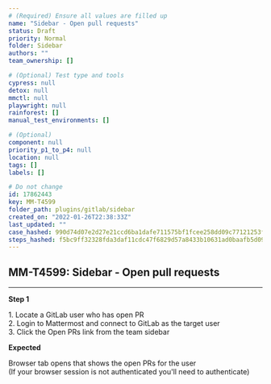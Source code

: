 ```yaml
---
# (Required) Ensure all values are filled up
name: "Sidebar - Open pull requests"
status: Draft
priority: Normal
folder: Sidebar
authors: ""
team_ownership: []

# (Optional) Test type and tools
cypress: null
detox: null
mmctl: null
playwright: null
rainforest: []
manual_test_environments: []

# (Optional)
component: null
priority_p1_to_p4: null
location: null
tags: []
labels: []

# Do not change
id: 17862443
key: MM-T4599
folder_path: plugins/gitlab/sidebar
created_on: "2022-01-26T22:38:33Z"
last_updated: ""
case_hashed: 990d74d07e2d27e21ccd6ba1dafe711575bf1fcee258dd09c77121253f4cccf6d9f006ed0789328dcf480761b2a43dda
steps_hashed: f5bc9ff32328fda3daf11cdc47f6829d57a8433b10631ad0baafb5d09d5a0284417f30c935bae02f321d4468986962c8
---
```


## MM-T4599: Sidebar - Open pull requests

---

**Step 1**

1\. Locate a GitLab user who has open PR\
2\. Login to Mattermost and connect to GitLab as the target user\
3\. Click the Open PRs link from the team sidebar

**Expected**

Browser tab opens that shows the open PRs for the user\
(If your browser session is not authenticated you'll need to authenticate)
